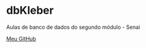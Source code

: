# dbKleber
Aulas de banco de dados do segundo módulo - Senai

<a href='github.com/PedroWatermann'>Meu GitHub</a>
